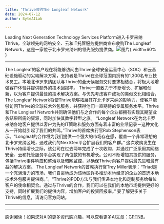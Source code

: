 ```yaml
---
title: 'Thrive收购The Longleaf Network'
date: 2024-07-12
author: ByteAILab

---
```


Leading Next Generation Technology Services Platform进入卡罗来纳
Thrive，全球领先的网络安全、云和IT托管服务提供商宣布收购The Longleaf Network，这是一家位于北卡罗来纳州的领先服务提供商。![图片](https://ai-techpark.com/wp-content/uploads/2024/07/Thrive-Ac-960x540.jpg){ width=60% }

---
The Longleaf的客户现在将能够访问由Thrive全球安全运营中心（SOC）和云基础设施驱动的尖端解决方案，支持者是Thrive在全球范围内拥有的1,300名专业技术员工。本地北卡罗来纳团队与Thrive的全天候服务交付要求相结合，将极大地增强客户体验并提供额外的技术回报率。
Thrive一直致力于不断增长、扩展和创新，以为客户提供最佳的技术解决方案。与优先考虑客户成功的类似文化相结合，The Longleaf Network将使Thrive能够拓展其在北卡罗来纳的影响力，使客户能够访问Thrive的全球技术外包服务，并获得他们一直期待的专属服务水平。Thrive和The Longleaf Network共同确保他们与之合作的每个企业都拥有实现其期望业务结果所需的资源，同时加快其数字转型之旅。
“Longleaf Network在为北卡罗来纳各地客户提供以客户为先的IT策略和服务方面有着丰富的业绩记录－这种文化从一开始就引起了我们的共鸣。”Thrive的首席执行官Rob Stephenson表示。“Longleaf的合作将为我们提供一个强大的市场存在感，覆盖一个非常理想的北卡罗来纳区域，通过我们的NextGen平台扩展我们的客户群。”
这次收购发生在Thrive持续增长之际，该公司在过去两年完成了十次收购，并通过广泛采用其网络安全、云和托管服务平台实现了两位数的有机增长。公司不断增加其提供的服务，包括Thrive事件响应和整治以及暗网监控，以确保Thrive向客户提供最先进和最有益的解决方案。
The Longleaf Network的首席执行官Trey Miller表示：“Triad是一个充满活力的市场，我们自豪地成为该地区许多推动本地经济的企业的首选本地技术外包服务提供商。”。“Thrive的POD方法与我们传递本地化和定制服务给每位客户的使命相契合。通过与Thrive的合作，我们可以在我们的本地市场提供更好的支持，同时扩展我们的提供内容，增加客户的投资回报率。”
要了解更多关于Thrive的信息，请访问官方网站。

---
---
感谢阅读！如果您对AI的更多资讯感兴趣，可以查看更多AI文章：[GPTNB](https://gptnb.com)。